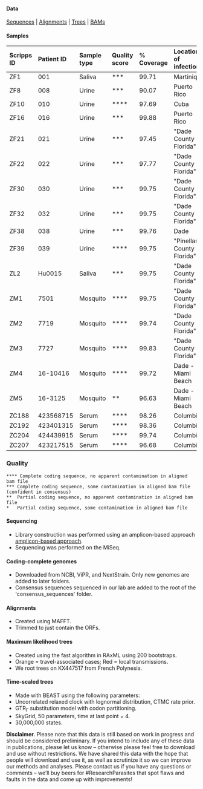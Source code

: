 #### Data
[Sequences](https://github.com/andersen-lab/zika-florida/tree/master/consensus_sequences) | [Alignments](https://github.com/andersen-lab/zika-florida/tree/master/alignments) | [Trees](https://github.com/andersen-lab/zika-florida/tree/master/trees) | [BAMs](https://www.dropbox.com/sh/87bnqj83mwgw8br/AADWjkfL5bZ22XvemlMOUhBOa?dl=0)

#### Samples

| Scripps ID | Patient ID | Sample type | Quality score | % Coverage | Location of infection     |
| :---       |       :--- | :---        | :---          |       :--- | :---                      |
| ZF1        |        001 | Saliva      | ***           |      99.71 | Martinique                |
| ZF8        |        008 | Urine       | ***           |      90.07 | Puerto Rico               |
| ZF10       |        010 | Urine       | ****          |      97.69 | Cuba                      |
| ZF16       |        016 | Urine       | ***           |      99.88 | Puerto Rico               |
| ZF21       |        021 | Urine       | ***           |      97.45 | "Dade County Florida"     |
| ZF22       |        022 | Urine       | ***           |      97.77 | "Dade County Florida"     |
| ZF30       |        030 | Urine       | ***           |      99.75 | "Dade County Florida"     |
| ZF32       |        032 | Urine       | ***           |      99.75 | "Dade County Florida"     |
| ZF38       |        038 | Urine       | ***           |      99.76 | Dade                      |
| ZF39       |        039 | Urine       | ****          |      99.75 | "Pinellas County Florida" |
| ZL2        |     Hu0015 | Saliva      | ***           |      99.75 | "Dade County Florida"     |
| ZM1        |       7501 | Mosquito    | ****          |      99.75 | "Dade County Florida"     |
| ZM2        |       7719 | Mosquito    | ****          |      99.74 | "Dade County Florida"     |
| ZM3        |       7727 | Mosquito    | ****          |      99.83 | "Dade County Florida"     |
| ZM4        |   16-10416 | Mosquito    | ****          |      99.72 | Dade - Miami Beach        |
| ZM5        |    16-3125 | Mosquito    | **            |      96.63 | Dade - Miami Beach        |
| ZC188      |  423568715 | Serum       | ****          |      98.26 | Columbia                  |
| ZC192      |  423401315 | Serum       | ****          |      98.36 | Columbia                  |
| ZC204      |  424439915 | Serum       | ****          |      99.74 | Columbia                  |
| ZC207      |  423217515 | Serum       | ****          |      96.68 | Columbia                  |	

### Quality
```
**** Complete coding sequence, no apparent contamination in aligned bam file
***	Complete coding sequence, some contamination in aligned bam file (confident in consensus)
**	Partial coding sequence, no apparent contamination in aligned bam file
*	Partial coding sequence, some contamination in aligned bam file
```

#### Sequencing
* Library construction was performed using an amplicon-based approach [amplicon-based approach](https://docs.google.com/document/d/1PilT4w5jHO-ROsE8TL5WBGa0wSCdTHAsNl1LIOYiTgk).
* Sequencing was performed on the MiSeq.

#### Coding-complete genomes
* Downloaded from NCBI, ViPR, and NextStrain. Only new genomes are added to later folders.
* Consensus sequences sequenced in our lab are added to the root of the 'consensus_sequences' folder.

#### Alignments
* Created using MAFFT.
* Trimmed to just contain the ORFs.

#### Maximum likelihood trees
* Created using the fast algorithm in RAxML using 200 bootstraps.
* Orange = travel-associated cases; Red = local transmissions.
* We root trees on KX447517 from French Polynesia.

#### Time-scaled trees 
* Made with BEAST using the following parameters:
 * Uncorrelated relaxed clock with lognormal distribution, CTMC rate prior.
 * GTR<sub>&#915;</sub> substitution model with codon partitioning.
 * SkyGrid, 50 parameters, time at last point = 4.
 * 30,000,000 states.

**Disclaimer**. Please note that this data is still based on work in progress and should be considered preliminary. If you intend to include any of these data in publications, please let us know – otherwise please feel free to download and use without restrictions. We have shared this data with the hope that people will download and use it, as well as scrutinize it so we can improve our methods and analyses. Please contact us if you have any questions or comments – we’ll buy beers for #ResearchParasites that spot flaws and faults in the data and come up with improvements!
